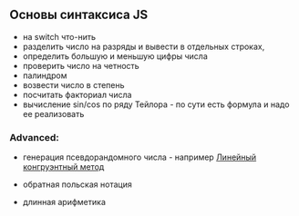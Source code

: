 
## Основы синтаксиса JS

- на switch что-нить
- разделить число на разряды и вывести в отдельных строках, 
- определить б*о*льшую и меньшую цифры числа
- проверить число на четность
- палиндром
- возвести число в степень
- посчитать факториал числа
- вычисление sin/cos по ряду Тейлора - по сути есть формула и надо  ее реализовать

### Advanced:
- генерация псевдорандомного числа - например [Линейный конгруэнтный метод]( https://ru.wikipedia.org/wiki/%D0%9B%D0%B8%D0%BD%D0%B5%D0%B9%D0%BD%D1%8B%D0%B9_%D0%BA%D0%BE%D0%BD%D0%B3%D1%80%D1%83%D1%8D%D0%BD%D1%82%D0%BD%D1%8B%D0%B9_%D0%BC%D0%B5%D1%82%D0%BE%D0%B4)

- обратная польская нотация
- длинная арифметика
